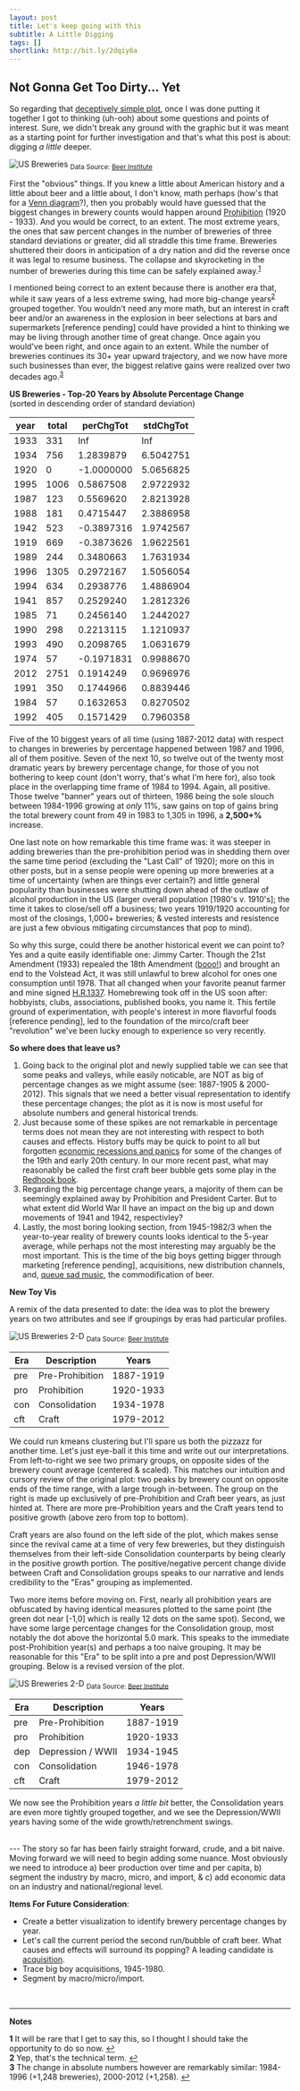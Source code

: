 ```yaml
---
layout: post
title: Let's keep going with this
subtitle: A Little Digging
tags: []
shortlink: http://bit.ly/2dqiy8a
---
```


## Not Gonna Get Too Dirty... Yet

So regarding that <a href="/2016-03-19-prepping/#toy-dataset--toy-vis" target="_blank">deceptively simple plot</a>, once I was done putting it together I got to thinking (uh-ooh) about some questions and points of interest. Sure, we didn't break any ground with the graphic but it was meant as a starting point for further investigation and that's what this post is about: digging _a little_ deeper. 

<!---img src="../gallery/2016/us_breweries_historic.png" alt="US Breweries"-->
<img src="/gallery/2016/us_breweries_historic.png" alt="US Breweries" />
<sub>Data Source: <a href="http://www.beerinstitute.org/" target="_blank">Beer Institute</a></sub>

First the "obvious" things. If you knew a little about American history and a little about beer and a little about, I don't know, math perhaps (how's that for a <a target="_blank" href="http://www.google.com/search?q=venn+diagram&tbm=isch">
Venn diagram</a>?), then you probably would have guessed that the biggest changes in brewery counts would happen around <a href="https://en.wikipedia.org/wiki/Prohibition_in_the_United_States" target="_blank">Prohibition</a> (1920 - 1933). And you would be correct, to an extent. The most extreme years, the ones that saw percent changes in the number of breweries of three standard deviations or greater, did all straddle this time frame. Breweries shuttered their doors in anticipation of a dry nation and did the reverse once it was legal to resume business. The collapse and skyrocketing in the number of breweries during this time can be safely explained away.<sup id="a1">[1](#f1)</sup>

I mentioned being correct to an extent because there is another era that, while it saw years of a less extreme swing, had more big-change years<sup id="a2">[2](#f2)</sup> grouped together. You wouldn't need any more math, but an interest in craft beer and/or an awareness in the explosion in beer selections at bars and supermarkets [reference pending] could have provided a hint to thinking we may be living through another time of great change. Once again you would've been right, and once again to an extent. While the number of breweries continues its 30+ year upward trajectory, and we now have more such businesses than ever, the biggest relative gains were realized over two decades ago.<sup id="a3">[3](#f3)</sup>

**US Breweries - Top-20 Years by Absolute Percentage Change**<br>(sorted in descending order of standard deviation)

|year|total| perChgTot|stdChgTot|
|----|-----|----------|---------|
|1933|  331|       Inf|      Inf|
|1934|  756| 1.2839879|6.5042751|
|1920|    0|-1.0000000|5.0656825|
|1995| 1006| 0.5867508|2.9722932|
|1987|  123| 0.5569620|2.8213928|
|1988|  181| 0.4715447|2.3886958|
|1942|  523|-0.3897316|1.9742567|
|1919|  669|-0.3873626|1.9622561|
|1989|  244| 0.3480663|1.7631934|
|1996| 1305| 0.2972167|1.5056054|
|1994|  634| 0.2938776|1.4886904|
|1941|  857| 0.2529240|1.2812326|
|1985|   71| 0.2456140|1.2442027|
|1990|  298| 0.2213115|1.1210937|
|1993|  490| 0.2098765|1.0631679|
|1974|   57|-0.1971831|0.9988670|
|2012| 2751| 0.1914249|0.9696976|
|1991|  350| 0.1744966|0.8839446|
|1984|   57| 0.1632653|0.8270502|
|1992|  405| 0.1571429|0.7960358|

Five of the 10 biggest years of all time (using 1887-2012 data) with respect to changes in breweries by percentage happened between 1987 and 1996, all of them positive. Seven of the next 10, so twelve out of the twenty most dramatic years by brewery percentage change, for those of you not bothering to keep count (don't worry, that's what I'm here for), also took place in the overlapping time frame of 1984 to 1994. Again, all positive. Those twelve "banner" years out of thirteen, 1986 being the sole slouch between 1984-1996 growing at _only_ 11%, saw gains on top of gains bring the total brewery count from 49 in 1983 to 1,305 in 1996, a **2,500+%** increase. 

One last note on how remarkable this time frame was: it was steeper in adding breweries than the pre-prohibition period was in shedding them over the same time period (excluding the "Last Call" of 1920); more on this in other posts, but in a sense people were opening up more breweries at a time of uncertainty (when are things ever certain?) and little general popularity than businesses were shutting down ahead of the outlaw of alcohol production in the US (larger overall population [1980's v. 1910's]; the time it takes to close/sell off a business; two years 1919/1920 accounting for most of the closings, 1,000+ breweries; & vested interests and resistence are just a few obvious mitigating circumstances that pop to mind).

So why this surge, could there be another historical event we can point to? Yes and a quite easily identifiable one: Jimmy Carter. Though the 21st Amendment (1933) repealed the 18th Amendment (<a href="https://www.youtube.com/watch?v=mcZZlQ4Tmrc" target="_blank">booo!</a>) and brought an end to the Volstead Act, it was still unlawful to brew alcohol for ones one consumption until 1978. That all changed when your favorite peanut farmer and mine signed <a href="http://thomas.loc.gov/cgi-bin/bdquery/z?d095:HR01337:@@@L&summ2=m&" target="_blank">H.R.1337</a>. Homebrewing took off in the US soon after: hobbyists, clubs, associations, published books, you name it. This fertile ground of experimentation, with people's interest in more flavorful foods [reference pending], led to the foundation of the mirco/craft beer "revolution" we've been lucky enough to experience so very recently.

**So where does that leave us?**

1. Going back to the original plot and newly supplied table we can see that some peaks and valleys, while easily noticable, are NOT as big of percentage changes as we might assume (see: 1887-1905 & 2000-2012). This signals that we need a better visual representation to identify these percentage changes; the plot as it is now is most useful for absolute numbers and general historical trends. 
2. Just because some of these spikes are not remarkable in percentage terms does not mean they are not interesting with respect to both causes and effects. History buffs may be quick to point to all but forgotten <a href="https://en.wikipedia.org/wiki/List_of_recessions_in_the_United_States" target="_blank">economic recessions and panics</a> for some of the changes of the 19th and early 20th century. In our more recent past, what may reasonably be called the first craft beer bubble gets some play in the <a href="http://www.amazon.com/Redhook-A-Microbrew-Success-Story/dp/1568581068" target="_blank">Redhook book</a>.
3. Regarding the big percentage change years, a majority of them can be seemingly explained away by Prohibition and President Carter. But to what extent did World War II have an impact on the big up and down movements of 1941 and 1942, respectivley? 
4. Lastly, the most boring looking section, from 1945-1982/3 when the year-to-year reality of brewery counts looks identical to the  5-year average, while perhaps not the most interesting may arguably be the most important. This is the time of the big boys getting bigger through marketing [reference pending], acquisitions, new distribution channels, and, <a href="https://www.youtube.com/watch?v=rlWRiZo7T4I" target="_blank">queue sad music</a>, the commodification of beer.

**New Toy Vis**

A remix of the data presented to date: the idea was to plot the brewery years on two attributes and see if groupings by eras had particular profiles.

<img src = "/gallery/2016/usb_centscld.png" alt="US Breweries 2-D" />
<sub>Data Source: <a href="http://www.beerinstitute.org/" target="_blank">Beer Institute</a></sub>

|Era|Description|Years|
|----|-----|----------|
|pre|Pre-Prohibition|1887-1919|
|pro|Prohibition|1920-1933|
|con|Consolidation|1934-1978|
|cft|Craft|1979-2012|

We could run kmeans clustering but I'll spare us both the pizzazz for another time. Let's just eye-ball it this time and write out our interpretations. From left-to-right we see two primary groups, on opposite sides of the brewery count average (centered & scaled). This matches our intuition and cursory review of the original plot: two peaks by brewery count on opposite ends of the time range, with a large trough in-between. The group on the right is made up exclusively of pre-Prohibition and Craft beer years, as just hinted at. There are more pre-Prohibition years and the Craft years tend to positive growth (above zero from top to bottom). 

Craft years are also found on the left side of the plot, which makes sense since the revival came at a time of very few breweries, but they distinguish themselves from their left-side Consolidation counterparts by being clearly in the positive growth portion. The positive/negative percent change divide between Craft and Consolidation groups speaks to our narrative and lends credibility to the "Eras" grouping as implemented.

Two more items before moving on. First, nearly all prohibition years are obfuscated by having identical measures plotted to the same point (the green dot near [-1,0] which is really 12 dots on the same spot). Second, we have some large percentage changes for the Consolidation group, most notably the dot above the horizontal 5.0 mark. This speaks to the immediate post-Prohibition year(s) and perhaps a too naive grouping. It may be reasonable for this "Era" to be split into a pre and post Depression/WWII grouping. Below is a revised version of the plot.

<img src="/gallery/2016/usb_centscld2.png" alt="US Breweries 2-D" />
<sub>Data Source: <a href="http://www.beerinstitute.org/" target="_blank">Beer Institute</a></sub>

|Era|Description|Years|
|----|-----|----------|
|pre|Pre-Prohibition|1887-1919|
|pro|Prohibition|1920-1933|
|dep|Depression / WWII|1934-1945|
|con|Consolidation|1946-1978|
|cft|Craft|1979-2012|

We now see the Prohibition years _a little bit_ better, the Consolidation years are even more tightly grouped together, and we see the Depression/WWII years having some of the wide growth/retrenchment swings. 

<br>
---
The story so far has been fairly straight forward, crude, and a bit naive. Moving forward we will need to begin adding some nuance. Most obviously we need to introduce a) beer production over time and per capita, b) segment the industry by macro, micro, and import, & c) add economic data on an industry and national/regional level. 

**Items For Future Consideration**:

* Create a better visualization to identify brewery percentage changes by year.
* Let's call the current period the second run/bubble of craft beer. What causes and effects will surround its popping? A leading candidate is <a href="https://lagunitas.com/heineken-and-lagunitas-brewing-company-partner-to-take-craft-beer-global" target="_blank">acquisition</a>.
* Trace big boy acquisitions, 1945-1980.
* Segment by macro/micro/import.

<br>

---

**Notes**

<b id="f1">1</b> It will be rare that I get to say this, so I thought I should take the opportunity to do so now. [↩](#a1) <br>
<b id="f2">2</b> Yep, that's the technical term. [↩](#a2) <br>
<b id="f3">3</b> The change in absolute numbers however are remarkably similar: 1984-1996 (+1,248 breweries), 2000-2012 (+1,258). [↩](#a3)
